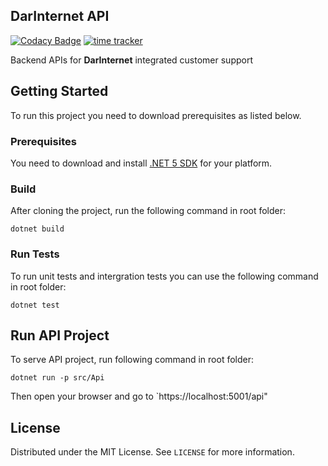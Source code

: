 ## DarInternet API

[![Codacy Badge](https://api.codacy.com/project/badge/Grade/a3b6d66cecbc4d738fd8e94aad2e4b50)](https://app.codacy.com/gh/DarInternet/DarInternet.Core?utm_source=github.com&utm_medium=referral&utm_content=DarInternet/DarInternet.Core&utm_campaign=Badge_Grade_Settings)
[![time tracker](https://wakatime.com/badge/github/DarInternet/DarInternet.Core.svg)](https://wakatime.com/badge/github/DarInternet/DarInternet.Core)

Backend APIs for **DarInternet** integrated customer support


## Getting Started
To run this project you need to download prerequisites as listed below.

### Prerequisites
You need to download and install [.NET 5 SDK](https://dotnet.microsoft.com/download/dotnet/5.0) for your platform.

### Build 
After cloning the project, run the following command in root folder:

`dotnet build`

### Run Tests
To run unit tests and intergration tests you can use the following command in root folder:

`dotnet test`

## Run API Project
To serve API project, run following command in root folder:

`dotnet run -p src/Api`

Then open your browser and go to `https://localhost:5001/api"

## License
Distributed under the MIT License. See `LICENSE` for more information.



